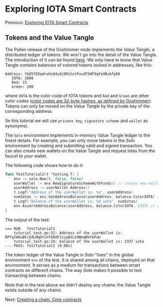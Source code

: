 # Exploring IOTA Smart Contracts

Previous: [Exploring IOTA Smart Contracts](01.md)

 ## Tokens and the Value Tangle
 The Pollen release of the Goshimmer node implements the _Value Tangle_, 
 a distributed ledger of tokens. We won't go into the detail of the Value Tangle. The introduction 
 of it can be found [here](../intro/utxo.md). We only have to know that Value Tangle contains
 balances of colored tokens locked in addresses, like this: 
 ```
Address: Yk85765qdrwheQ4udj6RihxtPxudTSWF9qYe4NsAfp6K
    IOTA: 1000
    Red: 15
    Green: 200
```
where `IOTA` is the color code of IOTA tokens and `Red` and `Green` are other color codes 
([color codes are 32-byte hashes, as defined by Goshimmer](https://github.com/iotaledger/goshimmer/blob/87d0cbb172c1b3432b1dddcbabacd76cad66f1f3/dapps/valuetransfers/packages/balance/color.go#L10)). 
Tokens can only be moved on the _Value Tangle_ by the private key of the corresponding address. 

(In this tutorial we will use `private key`, `signature scheme` and `wallet` as synonyms).  

The `Solo` environment implements in-memory Value Tangle ledger to the finest details. 
For example, you can only move tokens in the _Solo_ environment by creating and submitting valid and signed transaction. 
You can also create new wallets on the Value Tangle and request iotas from the faucet to your wallet.

The following code shows how to do it:
```go
func TestTutorial2(t *testing.T) {
	env := solo.New(t, false, false)
	userWallet := env.NewSignatureSchemeWithFunds() // create new wallet with 1337 iotas
	userAddress := userWallet.Address()
	t.Logf("Address of the userWallet is: %s", userAddress)
	numIotas := env.GetAddressBalance(userAddress, balance.ColorIOTA) // how many iotas contains the address
	t.Logf("balance of the userWallet is: %d iota", numIotas)
	env.AssertAddressBalance(userAddress, balance.ColorIOTA, 1337) // assert the address has 1337 iotas
}
```
 The output of the test:
```
=== RUN   TestTutorial2
    tutorial_test.go:32: Address of the userWallet is: RPfqfAKuBFc5dLMqDtshTbRXPJcuyBYLo9WnqMkf6PaU
    tutorial_test.go:34: balance of the userWallet is: 1337 iota
--- PASS: TestTutorial2 (0.00s)
```
 
The token ledger of the Value Tangle in _Solo_ "lives" in the global environment `env`
of the test. It is shared among all chains, deployed on that environment. 
It serves as a medium for transactions between smart contracts on different chains. 
The way _Solo_ makes it possible to test transacting between chains.
 
Note that in the test above we didn’t deploy any chains: the Value Tangle exists 
outside of any chains.

Next: [Creating a chain. Core contracts](03.md)
